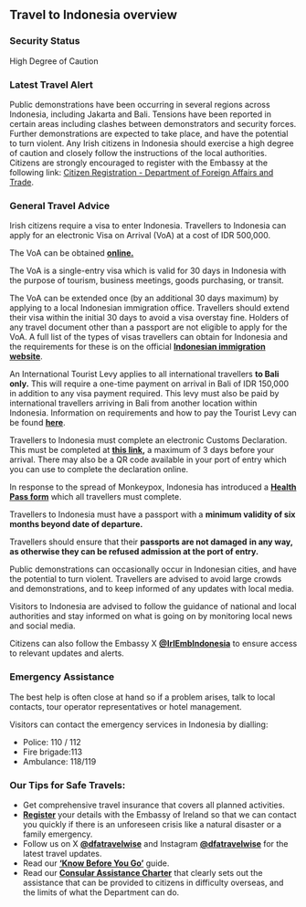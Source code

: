 ## Travel to Indonesia overview

### **Security Status**

High Degree of Caution

### **Latest Travel Alert**

Public demonstrations have been occurring in several regions across Indonesia, including Jakarta and Bali. Tensions have been reported in certain areas including clashes between demonstrators and security forces. Further demonstrations are expected to take place, and have the potential to turn violent. Any Irish citizens in Indonesia should exercise a high degree of caution and closely follow the instructions of the local authorities. Citizens are strongly encouraged to register with the Embassy at the following link: [Citizen Registration - Department of Foreign Affairs and Trade](https://citizensregistration.dfa.ie/).

### **General Travel Advice**

Irish citizens require a visa to enter Indonesia. Travellers to Indonesia can apply for an electronic Visa on Arrival (VoA) at a cost of IDR 500,000.

The VoA can be obtained [**online.**](https://evisa.imigrasi.go.id./)

The VoA is a single-entry visa which is valid for 30 days in Indonesia with the purpose of tourism, business meetings, goods purchasing, or transit.

The VoA can be extended once (by an additional 30 days maximum) by applying to a local Indonesian immigration office. Travellers should extend their visa within the initial 30 days to avoid a visa overstay fine. Holders of any travel document other than a passport are not eligible to apply for the VoA. A full list of the types of visas travellers can obtain for Indonesia and the requirements for these is on the official [**Indonesian immigration website**](https://www.imigrasi.go.id/en/).

An International Tourist Levy applies to all international travellers **to Bali only.** This will require a one-time payment on arrival in Bali of IDR 150,000 in addition to any visa payment required. This levy must also be paid by international travellers arriving in Bali from another location within Indonesia. Information on requirements and how to pay the Tourist Levy can be found [**here**](https://lovebali.baliprov.go.id/faq).

Travellers to Indonesia must complete an electronic Customs Declaration. This must be completed at [**this link**](https://ecd.beacukai.go.id/)**,** a maximum of 3 days before your arrival. There may also be a QR code available in your port of entry which you can use to complete the declaration online.

In response to the spread of Monkeypox, Indonesia has introduced a [**Health Pass form**](https://sshp.kemkes.go.id/register) which all travellers must complete.

Travellers to Indonesia must have a passport with a **minimum validity of six months beyond date of departure.**

Travellers should ensure that their **passports are not damaged** **in any way, as otherwise they can be refused admission at the port of entry.**

Public demonstrations can occasionally occur in Indonesian cities, and have the potential to turn violent. Travellers are advised to avoid large crowds and demonstrations, and to keep informed of any updates with local media.

Visitors to Indonesia are advised to follow the guidance of national and local authorities and stay informed on what is going on by monitoring local news and social media.

Citizens can also follow the Embassy X [**@IrlEmbIndonesia**](https://twitter.com/IrlEmbIndonesia?ref_src=twsrc%5Egoogle%7Ctwcamp%5Eserp%7Ctwgr%5Eauthor) to ensure access to relevant updates and alerts.

### **Emergency Assistance**

The best help is often close at hand so if a problem arises, talk to local contacts, tour operator representatives or hotel management.

Visitors can contact the emergency services in Indonesia by dialling:

* Police: 110 / 112
* Fire brigade:113
* Ambulance: 118/119

### **Our Tips for Safe Travels:**

* Get comprehensive travel insurance that covers all planned activities.
* [**Register**](https://www.ireland.ie/en/dfa/overseas-travel/citizens-registration/) your details with the Embassy of Ireland so that we can contact you quickly if there is an unforeseen crisis like a natural disaster or a family emergency.
* Follow us on X [**@dfatravelwise**](https://www.twitter.com/DFATravelWise) and Instagram [**@dfatravelwise**](https://www.instagram.com/dfatravelwise/) for the latest travel updates.
* Read our [**‘Know Before You Go’**](https://www.ireland.ie/en/dfa/overseas-travel/know-before-you-go/) guide.
* Read our [**Consular Assistance Charter**](https://www.ireland.ie/en/dfa/overseas-travel/assistance-abroad/consular-assistance-charter/) that clearly sets out the assistance that can be provided to citizens in difficulty overseas, and the limits of what the Department can do.